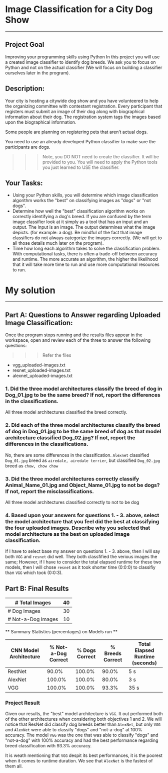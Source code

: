 # Image Classification for a City Dog Show
---------

## Project Goal
Improving your programming skills using Python
In this project you will use a created image classifier to identify dog breeds. We ask you to focus on Python and not on the actual classifier (We will focus on building a classifier ourselves later in the program).

## Description:
Your city is hosting a citywide dog show and you have volunteered to help the organizing committee with contestant registration. Every participant that registers must submit an image of their dog along with biographical information about their dog. The registration system tags the images based upon the biographical information.

Some people are planning on registering pets that aren’t actual dogs.

You need to use an already developed Python classifier to make sure the participants are dogs.

>>> Note, you DO NOT need to create the classifier. It will be provided to you. You will need to apply the Python tools you just learned to USE the classifier.

## Your Tasks:
- Using your Python skills, you will determine which image classification algorithm works the "best" on classifying images as "dogs" or "not dogs".
- Determine how well the "best" classification algorithm works on correctly identifying a dog's breed. If you are confused by the term image classifier look at it simply as a tool that has an input and an output. The Input is an image. The output determines what the image depicts. (for example: a dog). Be mindful of the fact that image classifiers do not always categorize the images correctly. (We will get to all those details much later on the program).
- Time how long each algorithm takes to solve the classification problem. With computational tasks, there is often a trade-off between accuracy and runtime. The more accurate an algorithm, the higher the likelihood that it will take more time to run and use more computational resources to run.

# My solution
-------------
## Part A: Questions to Answer regarding Uploaded Image Classification:

Once the program stops running and the results files appear in the workspace, open and review each of the three to answer the following questions:
>>> Refer the files 
- vgg_uploaded-images.txt
- resnet_uploaded-images.txt
- alexnet_uploaded-images.txt

### 1. Did the three model architectures classify the breed of dog in Dog_01.jpg to be the same breed? If not, report the differences in the classifications.

 All three model architectures classified the breed correctly.

### 2. Did each of the three model architectures classify the breed of dog in Dog_01.jpg to be the same breed of dog as that model architecture classified Dog_02.jpg? If not, report the differences in the classifications.

 No, there are some differences in the classification. `Alexnet` classified `Dog_01.jpg` breed as `airedale, airedale terrier`, but classified `Dog_02.jpg` breed as `chow, chow chow`

### 3. Did the three model architectures correctly classify Animal_Name_01.jpg and Object_Name_01.jpg to not be dogs? If not, report the misclassifications.

All three model architectures classified correctly to not to be dog

### 4. Based upon your answers for questions 1. - 3. above, select the model architecture that you feel did the best at classifying the four uploaded images. Describe why you selected that model architecture as the best on uploaded image classification.

If I have to select base my answer on questions 1. - 3. above, then I will say both `VGG` and `resnet` did well. They both classfified the verious images the same; However, if I have to consider the total elapsed runtime for these two models, then I will chose `resnet` as it took shorter time (0:0:0) to classifiy than `VGG` which took (0:0:3).

## Part B: Final Results


| # Total Images     | 40 |
|--------------------|----|
| # Dog Images       | 30 |
| # Not-a-Dog Images | 10 |


** Summary Statistics (percentages) on Models run **
 
| CNN Model Architecture |  % Not-a-Dog Correct |  % Dogs Correct |  % Breeds Correct |  Total Elapsed  Runtime (seconds) |
|------------------------|----------------------|-----------------|-------------------|-----------------------------------|
| RestNet                | 90.0%                | 100.0%          | 90.0%             | 5 s                               |
| AlexNet                | 100.0%               | 100.0%          | 80.0%             | 3 s                               |
| VGG                    | 100.0%               | 100.0%          | 93.3%             | 35 s                              |

### Project Result

Given our results, the "best" model architecture is `VGG`. It out performed both of the other architectures when considering both objectives 1 and 2. We will notice that ResNet did classify dog breeds better than `AlexNet`, but only `VGG` and `AlexNet` were able to classify "dogs" and "not-a-dog" at 100% accuracy. The model `VGG` was the one that was able to classify "dogs" and "not-a-dog" with 100% accuracy and had the best performance regarding breed classification with 93.3% accuracy.

It is weath mentioning that `VGG` despit its best performances, it is the poorest when it comes to runtime duration. We see that `AlexNet` is the fastest of them all.